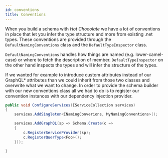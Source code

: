 ```yaml
---
id: conventions
title: Conventions
---
```


When you build a schema with _Hot Chocolate_ we have a lot of conventions in place that let you infer the type structure and more from existing .net types. These conventions are provided through the `DefaultNamingConventions` class and the `DefaultTypeInspector` class.

`DefaultNamingConventions` handles how things are named (e.g. lower-camel-case) or where to fetch the description of member.
`DefaultTypeInspector` on the other hand inspects the types and will infer the structure of the types.

If we wanted for example to introduce custom attributes instead of our GraphQL* attributes than we could inherit from those two classes and overwrite what we want to change. In order to provide the schema builder with our new conventions class all we had to do is to register our convention instances with our dependency injection provider.

```csharp
public void ConfigureServices(IServiceCollection services)
{
    services.AddSingleton<INamingConverions, MyNamingConventions>();

    services.AddGraphQL(sp => Schema.Create(c =>
    {
        c.RegisterServiceProvider(sp);
        c.RegisterQuerType<Foo>();
    }));

}
```